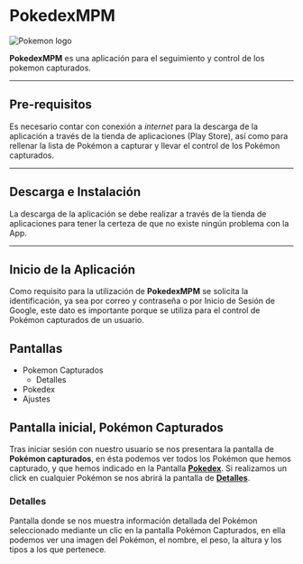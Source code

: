 # PokedexMPM

![Pokemon logo]( https://upload.wikimedia.org/wikipedia/commons/thumb/9/9d/Pok%C3%A9mon_FanMade_Logo.png/1200px-Pok%C3%A9mon_FanMade_Logo.png?20221127044249)

**PokedexMPM** es una aplicación para el seguimiento y control de los pokemon capturados.
***
## Pre-requisitos

Es necesario contar con conexión a *internet* para la descarga de la aplicación a través de la tienda de aplicaciones (Play Store), así como para rellenar la lista de Pokémon a capturar y llevar el control de los Pokémon capturados. 
***
## Descarga e Instalación

La descarga de la aplicación se debe realizar a través de la tienda de aplicaciones para tener la certeza de que no existe ningún problema con la App.

***
## Inicio de la Aplicación
Como requisito para la utilización de **PokedexMPM** se solicita la identificación, ya sea por correo y contraseña o por Inicio de Sesión de Google, este dato es importante porque se utiliza para el control de Pokémon capturados de un usuario.

## Pantallas
+ Pokemon Capturados
    + Detalles
+ Pokedex
+ Ajustes

## Pantalla inicial, **Pokémon Capturados**
Tras iniciar sesión con nuestro usuario se nos presentara la pantalla de **Pokémon capturados**, en ésta podemos ver todos los Pokémon que hemos capturado, y que hemos indicado en la Pantalla [**Pokedex**](pokedex). Si realizamos un click en cualquier Pokémon se nos abrirá la pantalla de [**Detalles**](detalles).

### Detalles 
Pantalla donde se nos muestra información detallada del Pokémon seleccionado mediante un clic en la pantalla Pokémon Capturados, en ella podemos ver una imagen del Pokémon, el nombre, el peso, la altura y los tipos a los que pertenece.

